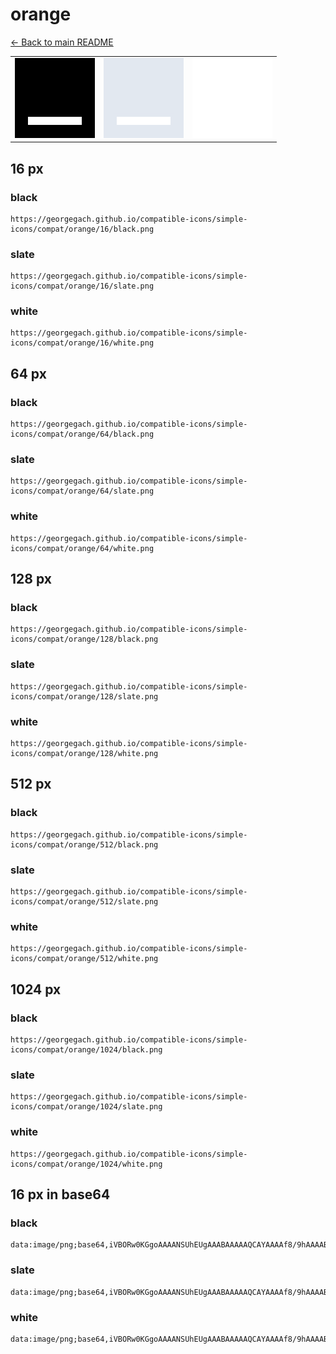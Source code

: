 # orange

[← Back to main README](../../README.md)

<table><tr>
  <td><img src="./128/black.png" width="128" alt="orange black icon" /></td>
  <td><img src="./128/slate.png" width="128" alt="orange slate icon" /></td>
  <td><img src="./128/white.png" width="128" alt="orange white icon" /></td>
</tr></table>

## 16 px

### black
```
https://georgegach.github.io/compatible-icons/simple-icons/compat/orange/16/black.png
```

### slate
```
https://georgegach.github.io/compatible-icons/simple-icons/compat/orange/16/slate.png
```

### white
```
https://georgegach.github.io/compatible-icons/simple-icons/compat/orange/16/white.png
```

## 64 px

### black
```
https://georgegach.github.io/compatible-icons/simple-icons/compat/orange/64/black.png
```

### slate
```
https://georgegach.github.io/compatible-icons/simple-icons/compat/orange/64/slate.png
```

### white
```
https://georgegach.github.io/compatible-icons/simple-icons/compat/orange/64/white.png
```

## 128 px

### black
```
https://georgegach.github.io/compatible-icons/simple-icons/compat/orange/128/black.png
```

### slate
```
https://georgegach.github.io/compatible-icons/simple-icons/compat/orange/128/slate.png
```

### white
```
https://georgegach.github.io/compatible-icons/simple-icons/compat/orange/128/white.png
```

## 512 px

### black
```
https://georgegach.github.io/compatible-icons/simple-icons/compat/orange/512/black.png
```

### slate
```
https://georgegach.github.io/compatible-icons/simple-icons/compat/orange/512/slate.png
```

### white
```
https://georgegach.github.io/compatible-icons/simple-icons/compat/orange/512/white.png
```

## 1024 px

### black
```
https://georgegach.github.io/compatible-icons/simple-icons/compat/orange/1024/black.png
```

### slate
```
https://georgegach.github.io/compatible-icons/simple-icons/compat/orange/1024/slate.png
```

### white
```
https://georgegach.github.io/compatible-icons/simple-icons/compat/orange/1024/white.png
```

## 16 px in base64

### black
```
data:image/png;base64,iVBORw0KGgoAAAANSUhEUgAAABAAAAAQCAYAAAAf8/9hAAAABmJLR0QA/wD/AP+gvaeTAAAAUUlEQVQ4jWNkYGD4z0ABYKJE86gBowZQzQAWJPYbBgaGJ0Tqk2FgYBCBcf5D8S4SLN4F08fIgMhMbxkYGM4RaYARAwODMAMDAwOyAWQBigMRABo2DIsIhT65AAAAAElFTkSuQmCC
```

### slate
```
data:image/png;base64,iVBORw0KGgoAAAANSUhEUgAAABAAAAAQCAYAAAAf8/9hAAAABmJLR0QA/wD/AP+gvaeTAAAAYElEQVQ4jWN89OLDfwYKABMlmkcNGDWAagawIJiMb/4z/H9CjCZGBkYZBob/ImgG/D8vLyHgRowBj1582MXAwODKwMDAwIiUmd4yMDCcI8YABgYGIwYGBmF0A8gCFAciAIbeGGHkCrjhAAAAAElFTkSuQmCC
```

### white
```
data:image/png;base64,iVBORw0KGgoAAAANSUhEUgAAABAAAAAQCAYAAAAf8/9hAAAABmJLR0QA/wD/AP+gvaeTAAAAUElEQVQ4je3ToQ2AQABD0XeEDUAyBeMzBFMgYYaiCCcvgQRDVc3/VS1J4kG6J/Av+AWvCfqq79gauQkjyJ2ldTXJckGlOtOBtdExY4Dy+RtP8RIncD1NtIgAAAAASUVORK5CYII=
```

